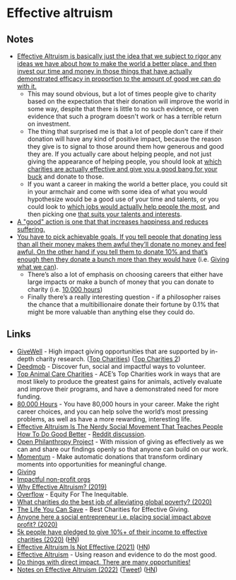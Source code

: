 # Effective altruism

## Notes

- [Effective Altruism is basically just the idea that we subject to rigor any ideas we have about how to make the world a better place, and then invest our time and money in those things that have actually demonstrated efficacy in proportion to the amount of good we can do with it.](https://www.reddit.com/r/philosophy/comments/9xyjee/effective_altruism_is_the_nerdy_social_movement/)
  - This may sound obvious, but a lot of times people give to charity based on the expectation that their donation will improve the world in some way, despite that there is little to no such evidence, or even evidence that such a program doesn't work or has a terrible return on investment.
  - The thing that surprised me is that a lot of people don't care if their donation will have any kind of positive impact, because the reason they give is to signal to those around them how generous and good they are. If you actually care about helping people, and not just giving the appearance of helping people, you should look at [which charities are actually effective and give you a good bang for your buck](https://www.givewell.org/) and donate to those.
  - If you want a career in making the world a better place, you could sit in your armchair and come with some idea of what you would hypothesize would be a good use of your time and talents, or you could look to [which jobs would actually help people the most](https://80000hours.org/career-guide/high-impact-jobs/), and then picking one [that suits your talents and interests](https://80000hours.org/career-guide/personal-fit/).
- [A "good" action is one that that increases happiness and reduces suffering.](https://www.reddit.com/r/philosophy/comments/9xyjee/effective_altruism_is_the_nerdy_social_movement/)
- [You have to pick achievable goals. If you tell people that donating less than all their money makes them awful they’ll donate no money and feel awful. On the other hand if you tell them to donate 10% and that’s enough then they donate a bunch more than they would have](https://www.reddit.com/r/philosophy/comments/9xyjee/effective_altruism_is_the_nerdy_social_movement/e9wjbm7) (i.e. [Giving what we can](https://www.givingwhatwecan.org/)).
  - There’s also a lot of emphasis on choosing careers that either have large impacts or make a bunch of money that you can donate to charity (i.e. [10,000 hours](http://10000hours.nl))
  - Finally there’s a really interesting question - if a philosopher raises the chance that a multibillionaire donate their fortune by 0.1% that might be more valuable than anything else they could do.

## Links

- [GiveWell](https://www.givewell.org) - High impact giving opportunities that are supported by in-depth charity research. ([Top Charities](https://www.givewell.org/charities/top-charities)) ([Top Charities 2](https://app.effectivealtruism.org/funds/partners/givewell))
- [Deedmob](https://www.deedmob.com/) - Discover fun, social and impactful ways to volunteer.
- [Top Animal Care Charities](https://animalcharityevaluators.org/donation-advice/recommended-charities/) - ACE’s Top Charities work in ways that are most likely to produce the greatest gains for animals, actively evaluate and improve their programs, and have a demonstrated need for more funding.
- [80,000 Hours](https://80000hours.org/) - You have 80,000 hours in your career. Make the right career choices, and you can help solve the world’s most pressing problems, as well as have a more rewarding, interesting life.
- [Effective Altruism Is The Nerdy Social Movement That Teaches People How To Do Good Better](https://www.forbes.com/sites/davidebanis/2018/11/15/effective-altruism-is-the-nerdy-social-movement-that-teaches-people-how-to-do-good-better/#5fbf5226666c) - [Reddit discussion](https://www.reddit.com/r/philosophy/comments/9xyjee/effective_altruism_is_the_nerdy_social_movement/).
- [Open Philanthropy Project](https://www.openphilanthropy.org/) - With mission of giving as effectively as we can and share our findings openly so that anyone can build on our work.
- [Momentum](https://givemomentum.com/) - Make automatic donations that transform ordinary moments into opportunities for meaningful change.
- [Giving](https://www.benkuhn.net/ea/)
- [Impactful non-profit orgs](https://dev.to/devteam/today-is-earth-day-devs-can-have-an-impact-f81)
- [Why Effective Altruism? (2019)](https://www.elilifland.com/2019/08/03/Why-Effective-Altruism/)
- [Overflow](https://overflow.co/) - Equity For The Inequitable.
- [What charities do the best job of alleviating global poverty? (2020)](https://www.reddit.com/r/AskEconomics/comments/hq7d30/what_charities_do_the_best_job_of_alleviating/)
- [The Life You Can Save](https://www.thelifeyoucansave.org/) - Best Charities for Effective Giving.
- [Anyone here a social entrepreneur i.e. placing social impact above profit? (2020)](https://news.ycombinator.com/item?id=24168902)
- [5k people have pledged to give 10%+ of their income to effective charities (2020)](https://www.givingwhatwecan.org/post/2020/09/5000-people-have-pledged/) ([HN](https://news.ycombinator.com/item?id=24604594))
- [Effective Altruism Is Not Effective (2021)](http://www.philosophersbeard.org/2021/04/effective-altruism-is-not-effective.html) ([HN](https://news.ycombinator.com/item?id=26813763))
- [Effective Altruism](https://www.effectivealtruism.org/) - Using reason and evidence to do the most good.
- [Do things with direct impact. There are many opportunities!](https://twitter.com/ben_j_todd/status/1491038776159657986)
- [Notes on Effective Altruism (2022)](https://michaelnotebook.com/eanotes/) ([Tweet](https://twitter.com/michael_nielsen/status/1532537180525973505)) ([HN](https://news.ycombinator.com/item?id=31609325))
